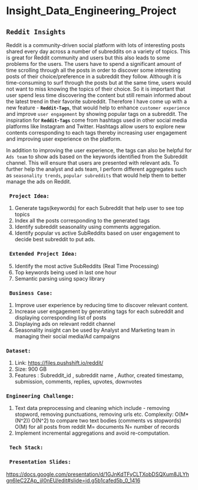 # Insight_Data_Engineering_Project

## ``Reddit Insights``

Reddit is a community-driven social platform with lots of interesting posts shared every day across a number of 
subreddits on a variety of topics. This is great for Reddit community and users but this also leads to some problems for
the users. The users have to spend a significant amount of time scrolling through all the posts in order to discover 
some interesting posts of their choice/preference in a subreddit they follow. Although it is time-consuming to surf 
through the posts but at the same time, users would not want to miss knowing the topics of their choice. So it is 
important that user spend less time discovering the content but still remain informed about the latest trend in their 
favorite subreddit. Therefore I have come up with a new feature - **`Reddit-Tags`**, that would help to enhance 
`customer experience` and improve `user engagement` by showing popular tags on a subreddit. The inspiration 
for **`Reddit-Tags`** come from hashtags used in other social media platforms like Instagram and Twitter. Hashtags 
allow users to explore new contents corresponding to each tags thereby increasing user engagement and improving user 
experience on the platform.

In addition to improving the user experience, the tags can also be helpful for `Ads team` to show ads based on the 
keywords identified from the Subreddit channel. This will ensure that users are presented with relevant ads. To further
help the analyst and ads team, I perform different aggregates such as `seasonality trends`, `popular subreddits` that 
would help them to better manage the ads on Reddit.

### `` Project Idea:`` 

1. Generate tags(keywords) for each Subreddit that help user to see top topics
2. Index all the posts corresponding to the generated tags   
3. Identify subreddit seasonality using comments aggregation.
4. Identify popular vs active SubReddits based on user engagement to decide best subreddit to put ads. 


### `` Extended Project Idea:``

5. Identify the most active SubReddits (Real Time Processing)
6. Top keywords being used in last one hour
7. Semantic parsing using spacy library



### `` Business Case:`` 

1. Improve user experience by reducing time to discover relevant content.
2. Increase user engagement by generating tags for each subreddit and displaying corresponding list of posts
2. Displaying ads on relevant reddit channel
3. Seasonality insight can be used by Analyst and Marketing team in managing their social media/Ad campaigns


### ``Dataset:`` 

1. Link: https://files.pushshift.io/reddit/
2. Size: 900 GB
3. Features :  Subreddit_id , subreddit name , Author, created timestamp, submission, comments, replies, upvotes, downvotes


### ``Engineering Challenge:`` 

1. Text data preprocessing and cleaning which include - removing stopword, removing punctuations, removing urls etc. 
    Complexity:  O(M*(N^2))
    O(N^2) to compare two text bodies (comments vs stopwords)
    O(M) for all posts from reddit
    M= documents
    N= number of records 
3.  Implement incremental aggregations and avoid re-computation.

### `` Tech Stack:`` 




### `` Presentation Slides:`` 
https://docs.google.com/presentation/d/1GJnKdTFyCLTXobDSQXum8JLYhgn6IeC2ZAp_jjl0nEU/edit#slide=id.g5b1cafed5b_0_1416



